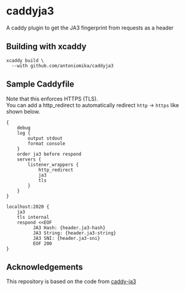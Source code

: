 # caddyja3

A caddy plugin to get the JA3 fingerprint from requests as a header

## Building with xcaddy

```shell
xcaddy build \
  --with github.com/antoniomika/caddyja3
```

## Sample Caddyfile

Note that this enforces HTTPS (TLS).\
You can add a http_redirect to automatically redirect `http` -> `https` like shown below.

```
{
	debug
	log {
		output stdout
		format console
	}
	order ja3 before respond
	servers {
		listener_wrappers {
			http_redirect
			ja3
			tls
		}
	}
}

localhost:2020 {
	ja3
	tls internal
	respond <<EOF
          JA3 Hash: {header.ja3-hash}
          JA3 String: {header.ja3-string}
          JA3 SNI: {header.ja3-sni}
          EOF 200
}
```

## Acknowledgements

This repository is based on the code from [caddy-ja3](https://github.com/rushiiMachine/caddy-ja3)